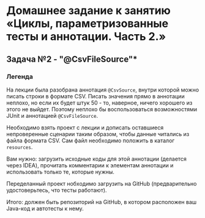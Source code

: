 # Домашнее задание к занятию «Циклы, параметризованные тесты и аннотации. Часть 2.»
## Задача №2 - "@CsvFileSource"*

### Легенда
На лекции была разобрана аннотация `@CsvSource`, внутри которой можно писать строки в формате CSV. Писать значения прямо в аннотации неплохо, но если их будет штук 50 - то, наверное, ничего хорошего из этого не выйдет. Поэтому неплохо бы воспользоваться возможностями JUnit и аннотацией `@CsvFileSource`.

Необходимо взять проект с лекции и дописать оставшиеся непроверенные сценарии таким образом, чтобы данные читались из файла формата CSV. Сам файл необходимо положить в каталог `resources`.

Вам нужно: загрузить исходные коды для этой аннотации (делается через IDEA), прочитать комментарии к элементам аннотации и использовать только те, которые нужны.

Переделанный проект нобходимо загрузить на GitHub (предварительно удостоверьтесь, что тесты работают).

Итого: должен быть репозиторий на GitHub, в котором расположен ваш Java-код и автотесты к нему.

